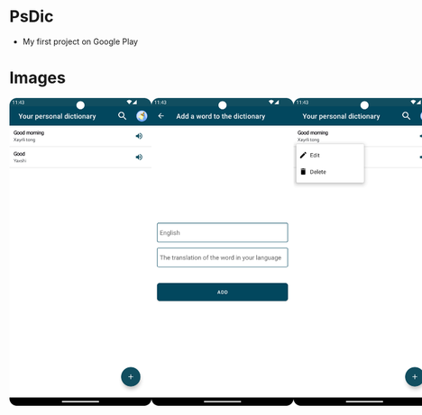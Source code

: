 # PsDic

- My first project on Google Play

# Images

<div style="display:flex;">
 <img alt="screen" src ="img/screen1.png" width="50%">
 <img alt="screen" src ="img/screen2.png" width="50%">
 <img alt="screen" src ="img/screen3.png" width="50%">
 <img alt="screen" src ="img/screen4.png" width="50%">
</div>